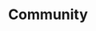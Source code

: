 ---
layout: landing-page
sectionKey: Community
title: Community
description: As a grass-roots project, we rely on all disciplines within the GOV.UK programme to help improve and grow the Design Guide.
details: The page's sub-navigation offers guidance on how you can get involved, as well as answer any questions you may have.
image:
  src: /assets/get-involved.svg
  alt: Zoomed in instructions on connecting an individual building block piece.
---